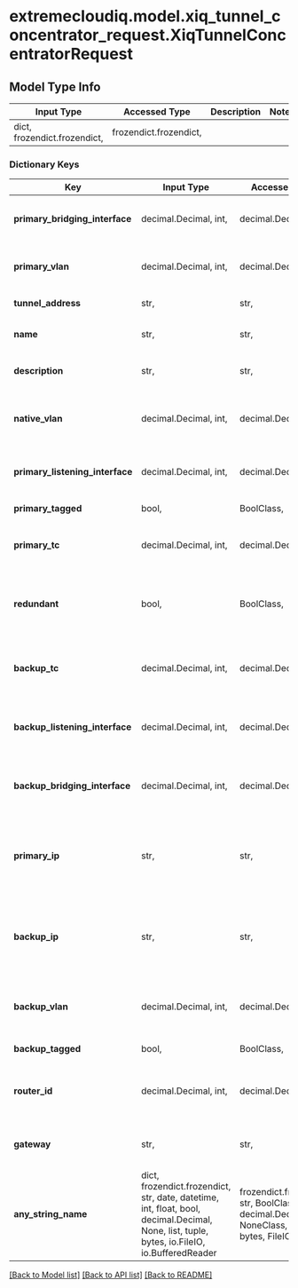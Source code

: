 # extremecloudiq.model.xiq_tunnel_concentrator_request.XiqTunnelConcentratorRequest

## Model Type Info
Input Type | Accessed Type | Description | Notes
------------ | ------------- | ------------- | -------------
dict, frozendict.frozendict,  | frozendict.frozendict,  |  | 

### Dictionary Keys
Key | Input Type | Accessed Type | Description | Notes
------------ | ------------- | ------------- | ------------- | -------------
**primary_bridging_interface** | decimal.Decimal, int,  | decimal.Decimal,  | Primary Bridging Interface ID. | value must be a 32 bit integer
**primary_vlan** | decimal.Decimal, int,  | decimal.Decimal,  | The VLAN ID for the primary listening interface | value must be a 32 bit integer
**tunnel_address** | str,  | str,  | IP address/CIDR of listening interface. | 
**name** | str,  | str,  |  The Tunnel Concentrator Service name | 
**description** | str,  | str,  |  The Tunnel Concentrator Service description | 
**native_vlan** | decimal.Decimal, int,  | decimal.Decimal,  | Specifies which VLAN ID is transmitted untagged on the bridged interface. | value must be a 32 bit integer
**primary_listening_interface** | decimal.Decimal, int,  | decimal.Decimal,  | Primary Listening Interface ID. | value must be a 32 bit integer
**primary_tagged** | bool,  | BoolClass,  | Indicates if primary VLAN is tagged. | 
**primary_tc** | decimal.Decimal, int,  | decimal.Decimal,  |  The Primary Tunnel Concentrator device ID | value must be a 64 bit integer
**redundant** | bool,  | BoolClass,  | Indicates if redundant Tunnel Concentrators (primary and backup) are configured  | [optional] 
**backup_tc** | decimal.Decimal, int,  | decimal.Decimal,  | The Backup Tunnel Concentrator device ID | [optional] value must be a 64 bit integer
**backup_listening_interface** | decimal.Decimal, int,  | decimal.Decimal,  | Backup Listening Interface ID. | [optional] value must be a 32 bit integer
**backup_bridging_interface** | decimal.Decimal, int,  | decimal.Decimal,  | Backup Bridging Interface ID. | [optional] value must be a 32 bit integer
**primary_ip** | str,  | str,  | The primary IP address of network interface for accepting connections from APs (listening interface). | [optional] 
**backup_ip** | str,  | str,  | The backup IP address of network interface for accepting connections from APs (listening interface) | [optional] 
**backup_vlan** | decimal.Decimal, int,  | decimal.Decimal,  | The VLAN ID for the backup listening interface | [optional] value must be a 32 bit integer
**backup_tagged** | bool,  | BoolClass,  | Indicates if backup VLAN is tagged | [optional] 
**router_id** | decimal.Decimal, int,  | decimal.Decimal,  | Virtual Router group ID | [optional] value must be a 32 bit integer
**gateway** | str,  | str,  | The TunnelConcentrator optional gateway ip address | [optional] 
**any_string_name** | dict, frozendict.frozendict, str, date, datetime, int, float, bool, decimal.Decimal, None, list, tuple, bytes, io.FileIO, io.BufferedReader | frozendict.frozendict, str, BoolClass, decimal.Decimal, NoneClass, tuple, bytes, FileIO | any string name can be used but the value must be the correct type | [optional]

[[Back to Model list]](../../README.md#documentation-for-models) [[Back to API list]](../../README.md#documentation-for-api-endpoints) [[Back to README]](../../README.md)

